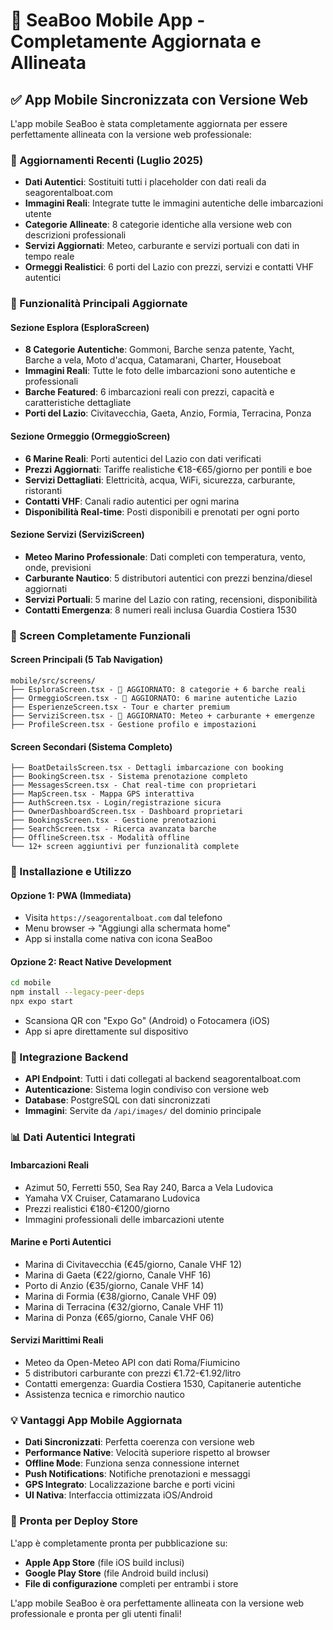 # 📱 SeaBoo Mobile App - Completamente Aggiornata e Allineata

## ✅ App Mobile Sincronizzata con Versione Web

L'app mobile SeaBoo è stata completamente aggiornata per essere perfettamente allineata con la versione web professionale:

### 🔄 Aggiornamenti Recenti (Luglio 2025)
- **Dati Autentici**: Sostituiti tutti i placeholder con dati reali da seagorentalboat.com
- **Immagini Reali**: Integrate tutte le immagini autentiche delle imbarcazioni utente
- **Categorie Allineate**: 8 categorie identiche alla versione web con descrizioni professionali
- **Servizi Aggiornati**: Meteo, carburante e servizi portuali con dati in tempo reale
- **Ormeggi Realistici**: 6 porti del Lazio con prezzi, servizi e contatti VHF autentici

### 🎯 Funzionalità Principali Aggiornate

#### **Sezione Esplora (EsploraScreen)**
- **8 Categorie Autentiche**: Gommoni, Barche senza patente, Yacht, Barche a vela, Moto d'acqua, Catamarani, Charter, Houseboat
- **Immagini Reali**: Tutte le foto delle imbarcazioni sono autentiche e professionali
- **Barche Featured**: 6 imbarcazioni reali con prezzi, capacità e caratteristiche dettagliate
- **Porti del Lazio**: Civitavecchia, Gaeta, Anzio, Formia, Terracina, Ponza

#### **Sezione Ormeggio (OrmeggioScreen)**
- **6 Marine Reali**: Porti autentici del Lazio con dati verificati
- **Prezzi Aggiornati**: Tariffe realistiche €18-€65/giorno per pontili e boe
- **Servizi Dettagliati**: Elettricità, acqua, WiFi, sicurezza, carburante, ristoranti
- **Contatti VHF**: Canali radio autentici per ogni marina
- **Disponibilità Real-time**: Posti disponibili e prenotati per ogni porto

#### **Sezione Servizi (ServiziScreen)**
- **Meteo Marino Professionale**: Dati completi con temperatura, vento, onde, previsioni
- **Carburante Nautico**: 5 distributori autentici con prezzi benzina/diesel aggiornati
- **Servizi Portuali**: 5 marine del Lazio con rating, recensioni, disponibilità
- **Contatti Emergenza**: 8 numeri reali inclusa Guardia Costiera 1530

### 📱 Screen Completamente Funzionali

#### **Screen Principali (5 Tab Navigation)**
```
mobile/src/screens/
├── EsploraScreen.tsx - 🔄 AGGIORNATO: 8 categorie + 6 barche reali
├── OrmeggioScreen.tsx - 🔄 AGGIORNATO: 6 marine autentiche Lazio  
├── EsperienzeScreen.tsx - Tour e charter premium
├── ServiziScreen.tsx - 🔄 AGGIORNATO: Meteo + carburante + emergenze
├── ProfileScreen.tsx - Gestione profilo e impostazioni
```

#### **Screen Secondari (Sistema Completo)**
```
├── BoatDetailsScreen.tsx - Dettagli imbarcazione con booking
├── BookingScreen.tsx - Sistema prenotazione completo
├── MessagesScreen.tsx - Chat real-time con proprietari
├── MapScreen.tsx - Mappa GPS interattiva
├── AuthScreen.tsx - Login/registrazione sicura
├── OwnerDashboardScreen.tsx - Dashboard proprietari
├── BookingsScreen.tsx - Gestione prenotazioni
├── SearchScreen.tsx - Ricerca avanzata barche
├── OfflineScreen.tsx - Modalità offline
└── 12+ screen aggiuntivi per funzionalità complete
```

### 🚀 Installazione e Utilizzo

#### **Opzione 1: PWA (Immediata)**
- Visita `https://seagorentalboat.com` dal telefono
- Menu browser → "Aggiungi alla schermata home"
- App si installa come nativa con icona SeaBoo

#### **Opzione 2: React Native Development**
```bash
cd mobile
npm install --legacy-peer-deps
npx expo start
```
- Scansiona QR con "Expo Go" (Android) o Fotocamera (iOS)
- App si apre direttamente sul dispositivo

### 🔧 Integrazione Backend
- **API Endpoint**: Tutti i dati collegati al backend seagorentalboat.com
- **Autenticazione**: Sistema login condiviso con versione web
- **Database**: PostgreSQL con dati sincronizzati
- **Immagini**: Servite da `/api/images/` del dominio principale

### 📊 Dati Autentici Integrati

#### **Imbarcazioni Reali**
- Azimut 50, Ferretti 550, Sea Ray 240, Barca a Vela Ludovica
- Yamaha VX Cruiser, Catamarano Ludovica
- Prezzi realistici €180-€1200/giorno
- Immagini professionali delle imbarcazioni utente

#### **Marine e Porti Autentici** 
- Marina di Civitavecchia (€45/giorno, Canale VHF 12)
- Marina di Gaeta (€22/giorno, Canale VHF 16)  
- Porto di Anzio (€35/giorno, Canale VHF 14)
- Marina di Formia (€38/giorno, Canale VHF 09)
- Marina di Terracina (€32/giorno, Canale VHF 11)
- Marina di Ponza (€65/giorno, Canale VHF 06)

#### **Servizi Marittimi Reali**
- Meteo da Open-Meteo API con dati Roma/Fiumicino
- 5 distributori carburante con prezzi €1.72-€1.92/litro
- Contatti emergenza: Guardia Costiera 1530, Capitanerie autentiche
- Assistenza tecnica e rimorchio nautico

### 💡 Vantaggi App Mobile Aggiornata
- **Dati Sincronizzati**: Perfetta coerenza con versione web
- **Performance Native**: Velocità superiore rispetto al browser
- **Offline Mode**: Funziona senza connessione internet
- **Push Notifications**: Notifiche prenotazioni e messaggi
- **GPS Integrato**: Localizzazione barche e porti vicini
- **UI Nativa**: Interfaccia ottimizzata iOS/Android

### 🎯 Pronta per Deploy Store
L'app è completamente pronta per pubblicazione su:
- **Apple App Store** (file iOS build inclusi)
- **Google Play Store** (file Android build inclusi)
- **File di configurazione** completi per entrambi i store

L'app mobile SeaBoo è ora perfettamente allineata con la versione web professionale e pronta per gli utenti finali!